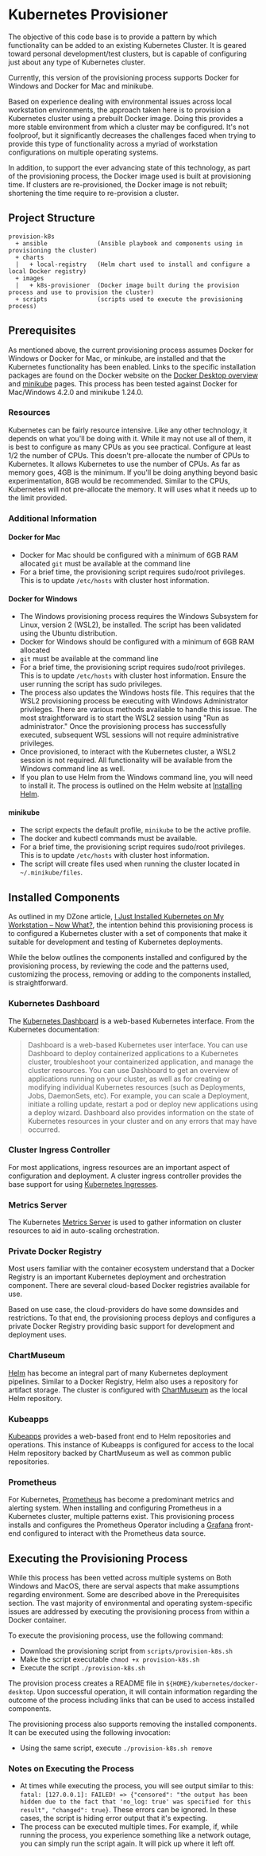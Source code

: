 # Kubernetes Provisioner

The objective of this code base is to provide a pattern by which functionality can be added to an existing Kubernetes Cluster. It is geared toward personal development/test clusters, but is capable of configuring just about any type of Kubernetes cluster.

Currently, this version of the provisioning process supports Docker for Windows and Docker for Mac and minikube.

Based on experience dealing with environmental issues across local workstation environments, the approach taken here is to provision a Kubernetes cluster using a prebuilt Docker image. Doing this provides a more stable environment from which a cluster may be configured. It's not foolproof, but it significantly decreases the challenges faced when trying to provide this type of functionality across a myriad of workstation configurations on multiple operating systems.

In addition, to support the ever advancing state of this technology, as part of the provisioning process, the Docker image used is built at provisioning time. If clusters are re-provisioned, the Docker image is not rebuilt; shortening the time require to re-provision a cluster.

## Project Structure

```text
provision-k8s
  + ansible              (Ansible playbook and components using in provisioning the cluster)
  + charts
  |   + local-registry   (Helm chart used to install and configure a local Docker registry)
  + images
  |   + k8s-provisioner  (Docker image built during the provision process and use to provision the cluster)
  + scripts              (scripts used to execute the provisioning process)

```

## Prerequisites

As mentioned above, the current provisioning process assumes Docker for Windows or Docker for Mac, or minkube, are installed and that the Kubernetes functionality has been enabled. Links to the specific installation packages are found on the Docker website on the [Docker Desktop overview](https://docs.docker.com/desktop/) and [minikube](https://minikube.sigs.k8s.io/docs/) pages. This process has been tested against Docker for Mac/Windows 4.2.0 and minikube 1.24.0.

### Resources

Kubernetes can be fairly resource intensive. Like any other technology, it depends on what you'll be doing with it. While it may not use all of them, it is best to configure as many CPUs as you see practical. Configure at least 1/2 the number of CPUs. This doesn't pre-allocate the number of CPUs to Kubernetes. It allows Kubernetes to use the number of CPUs. As far as memory goes, 4GB is the minimum. If you'll be doing anything beyond basic experimentation, 8GB would be recommended. Similar to the CPUs, Kubernetes will not pre-allocate the memory. It will uses what it needs up to the limit provided.

### Additional Information

#### Docker for Mac

* Docker for Mac should be configured with a minimum of 6GB RAM allocated
`git` must be available at the command line
* For a brief time, the provisioning script requires sudo/root privileges. This is to update `/etc/hosts` with cluster host information.

#### Docker for Windows

* The Windows provisioning process requires the Windows Subsystem for Linux, version 2 (WSL2), be installed. The script has been validated using the Ubuntu distribution.
* Docker for Windows should be configured with a minimum of 6GB RAM allocated
* `git` must be available at the command line
* For a brief time, the provisioning script requires sudo/root privileges. This is to update `/etc/hosts` with cluster host information. Ensure the user running the script has sudo privileges.
* The process also updates the Windows hosts file. This requires that the WSL2 provisioning process be executing with Windows Administrator privileges. There are various methods available to handle this issue. The most straightforward is to start the WSL2 session using "Run as administrator." Once the provisioning process has successfully executed, subsequent WSL sessions will not require administrative privileges.
* Once provisioned, to interact with the Kubernetes cluster, a WSL2 session is not required. All functionality will be available from the Windows command line as well.
* If you plan to use Helm from the Windows command line, you will need to install it. The process is outlined on the Helm website at [Installing Helm](https://helm.sh/docs/intro/install/).

#### minikube

* The script expects the default profile, `minikube` to be the active profile.
* The docker and kubectl commands must be available.
* For a brief time, the provisioning script requires sudo/root privileges. This is to update `/etc/hosts` with cluster host information.
* The script will create files used when running the cluster located in `~/.minikube/files`. 
## Installed Components

As outlined in my DZone article, [I Just Installed Kubernetes on My Workstation – Now What?](https://dzone.com/articles/i-just-installed-my-own-test-kubernetes-cluster-no), the intention behind this provisioning process is to configured a Kubernetes cluster with a set of components that make it suitable for development and testing of Kubernetes deployments.

While the below outlines the components installed and configured by the provisioning process, by reviewing the code and the patterns used, customizing the process, removing or adding to the components installed, is straightforward.

### Kubernetes Dashboard

The [Kubernetes Dashboard](https://kubernetes.io/docs/tasks/access-application-cluster/web-ui-dashboard/) is a web-based Kubernetes interface. From the Kubernetes documentation:

> Dashboard is a web-based Kubernetes user interface. You can use Dashboard to deploy containerized applications to a Kubernetes cluster, troubleshoot your containerized application, and manage the cluster resources. You can use Dashboard to get an overview of applications running on your cluster, as well as for creating or modifying individual Kubernetes resources (such as Deployments, Jobs, DaemonSets, etc). For example, you can scale a Deployment, initiate a rolling update, restart a pod or deploy new applications using a deploy wizard. Dashboard also provides information on the state of Kubernetes resources in your cluster and on any errors that may have occurred.

### Cluster Ingress Controller

 For most applications, ingress resources are an important aspect of configuration and deployment. A cluster ingress controller provides the base support for using [Kubernetes Ingresses](https://kubernetes.io/docs/concepts/services-networking/ingress/).

### Metrics Server

The Kubernetes [Metrics Server](https://github.com/kubernetes-sigs/metrics-server) is used to gather information on cluster resources to aid in auto-scaling orchestration.

### Private Docker Registry

Most users familiar with the container ecosystem understand that a Docker Registry is an important Kubernetes deployment and orchestration component. There are several cloud-based Docker registries available for use.

Based on use case, the cloud-providers do have some downsides and restrictions. To that end, the provisioning process deploys and configures a private Docker Registry providing basic support for development and deployment uses.

### ChartMuseum

[Helm](https://helm.sh/) has become an integral part of many Kubernetes deployment pipelines. Similar to a Docker Registry, Helm also uses a repository for artifact storage. The cluster is configured with [ChartMuseum](https://chartmuseum.com/) as the local Helm repository.

### Kubeapps

[Kubeapps](https://kubeapps.com/) provides a web-based front end to Helm repositories and operations. This instance of Kubeapps is configured for access to the local Helm repository backed by ChartMuseum as well as common public repositories.

### Prometheus

For Kubernetes, [Prometheus](https://prometheus.io/) has become a predominant metrics and alerting system. When installing and configuring Prometheus in a Kubernetes cluster, multiple patterns exist. This provisioning process installs and configures the Prometheus Operator including a [Grafana](https://grafana.com/) front-end configured to interact with the Prometheus data source.

## Executing the Provisioning Process

While this process has been vetted across multiple systems on Both Windows and MacOS, there are serval aspects that make assumptions regarding environment. Some are described above in the Prerequisites section. The vast majority of environmental and operating system-specific issues are addressed by executing the provisioning process from within a Docker container.

To execute the provisioning process, use the following command:

* Download the provisioning script from `scripts/provision-k8s.sh`
* Make the script executable `chmod +x provision-k8s.sh`
* Execute the script `./provision-k8s.sh`

The provision process creates a README file in `${HOME}/kubernetes/docker-desktop`. Upon successful operation, it will contain information regarding the outcome of the process including links that can be used to access installed components.

The provisioning process also supports removing the installed components. It can be executed using the following invocation:

* Using the same script, execute `./provision-k8s.sh remove`

### Notes on Executing the Process

* At times while executing the process, you will see output similar to this: `fatal: [127.0.0.1]: FAILED! => {"censored": "the output has been hidden due to the fact that 'no_log: true' was specified for this result", "changed": true}`. These errors can be ignored. In these cases, the script is hiding error output that it's expecting.
* The process can be executed multiple times. For example, if, while running the process, you experience something like a network outage, you can simply run the script again. It will pick up where it left off.
